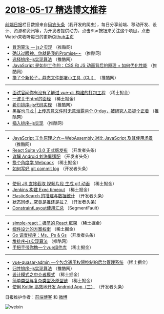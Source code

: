 # [2018-05-17 精选博文推荐](https://toutiao.qdkfweb.cn/date/2018/05/17)

[前端日报](https://qdkfweb.cn/c/news)栏目数据来自[码农头条](https://toutiao.qdkfweb.cn/)（我开发的爬虫），每日分享前端、移动开发、设计、资源和资讯等，为开发者提供动力，点击Star按钮来关注这个项目，点击Watch来收听每日的更新[Github主页](https://github.com/kujian/frontendDaily)
* [冒泡算法 — js之实现](https://toutiao.qdkfweb.cn/74586.html) （推酷网）
* [确认过眼神，你就是我的Promise~~](https://toutiao.qdkfweb.cn/74588.html) （推酷网）
* [选择排序–js实现算法](https://toutiao.qdkfweb.cn/74584.html) （推酷网）
* [JavaScript 是如何工作的：CSS 和 JS 动画背后的原理 + 如何优化性能](https://toutiao.qdkfweb.cn/74590.html) （推酷网）
* [撸了个新轮子，静态文件部署小工具（CLI）](https://toutiao.qdkfweb.cn/74587.html) （推酷网）

***
* [面试官问你有没有了解过 vue-cli 构建的打包工程](https://toutiao.qdkfweb.cn/74512.html) （稀土掘金）
* [一波关于html的面经](https://toutiao.qdkfweb.cn/74518.html) （稀土掘金）
* [希尔排序–js代码实现](https://toutiao.qdkfweb.cn/74582.html) （推酷网）
* [黑客也乌龙 | 上传恶意文件时无意泄露两个 0-day，被研究人员抓个正着](https://toutiao.qdkfweb.cn/74576.html) （推酷网）
* [插入排序–js实现](https://toutiao.qdkfweb.cn/74583.html) （推酷网）

***
* [JavaScript 工作原理之六－WebAssembly 对比 JavaScript 及其使用场景](https://toutiao.qdkfweb.cn/74589.html) （推酷网）
* [React Suite v3.0 正式版发布](https://toutiao.qdkfweb.cn/74548.html) （开发者头条）
* [详解 Android 刘海屏适配](https://toutiao.qdkfweb.cn/74550.html) （开发者头条）
* [换个角度学 Webpack](https://toutiao.qdkfweb.cn/74519.html) （稀土掘金）
* [如何写好 git commit log](https://toutiao.qdkfweb.cn/74540.html) （开发者头条）

***
* [使用 JS 直接截取 视频片段 生成 gif 动画](https://toutiao.qdkfweb.cn/74633.html) （稀土掘金）
* [Jenkins 构建 Exec timeout](https://toutiao.qdkfweb.cn/74511.html) （稀土掘金）
* [ElasticSearch 的搭建与数据统计](https://toutiao.qdkfweb.cn/74532.html) （开发者头条）
* [状态同步，究竟是推还是拉？](https://toutiao.qdkfweb.cn/74534.html) （开发者头条）
* [ConstraintLayout使用汇总](https://toutiao.qdkfweb.cn/74502.html) （SegmentFault）

***
* [simple-react：极简的 React 框架](https://toutiao.qdkfweb.cn/74515.html) （稀土掘金）
* [控件设计的方案权衡](https://toutiao.qdkfweb.cn/74516.html) （稀土掘金）
* [Go 调度程序：Ms、Ps &amp; Gs](https://toutiao.qdkfweb.cn/74537.html) （开发者头条）
* [堆排序–js实现算法](https://toutiao.qdkfweb.cn/74579.html) （推酷网）
* [手把手带你撸一个vue组件库](https://toutiao.qdkfweb.cn/74640.html) （稀土掘金）

***
* [vue-quasar-admin  一个包含通用权限控制的后台管理系统](https://toutiao.qdkfweb.cn/74641.html) （稀土掘金）
* [归并排序–js实现算法](https://toutiao.qdkfweb.cn/74581.html) （推酷网）
* [设计模式之中介者模式](https://toutiao.qdkfweb.cn/74509.html) （稀土掘金）
* [简单类型与复杂类型及原型链](https://toutiao.qdkfweb.cn/74520.html) （稀土掘金）
* [使用 Kotlin 高效地开发 Android App（三）](https://toutiao.qdkfweb.cn/74542.html) （开发者头条）

日报维护作者：[前端博客](https://qdkfweb.cn/) 和 [微博](https://qdkfweb.cn/go/weibo)

![weixin](https://user-images.githubusercontent.com/3055447/38468989-651132ac-3b80-11e8-8e6b-15122322a9d7.png)